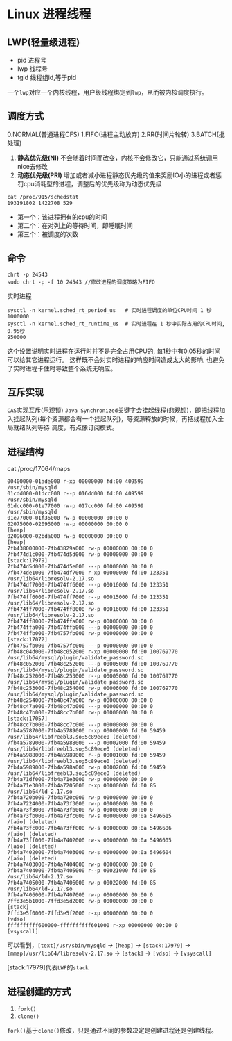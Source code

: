 # Linux 进程线程

## LWP(轻量级进程)

* pid 进程号
* lwp 线程号
* tgid 线程组id,等于pid

一个`lwp`对应一个内核线程，用户级线程绑定到`lwp`，从而被内核调度执行。

## 调度方式
0.NORMAL(普通进程CFS)
1.FIFO(进程主动放弃)
2.RR(时间片轮转)
3.BATCH(批处理)

1. **静态优先级(NI)** 不会随着时间而改变，内核不会修改它，只能通过系统调用nice去修改
2. **动态优先级(PRI)** 增加或者减小进程静态优先级的值来奖励IO小的进程或者惩罚cpu消耗型的进程，调整后的优先级称为动态优先级

```
cat /proc/915/schedstat 
193191802 1422708 529
```
* 第一个：该进程拥有的cpu的时间
* 第二个：在对列上的等待时间，即睡眠时间
* 第三个：被调度的次数

## 命令
```
chrt -p 24543
sudo chrt -p -f 10 24543 //修改进程的调度策略为FIFO
```

实时进程
```
sysctl -n kernel.sched_rt_period_us   # 实时进程调度的单位CPU时间 1 秒
1000000
sysctl -n kernel.sched_rt_runtime_us  # 实时进程在 1 秒中实际占用的CPU时间, 0.95秒
950000
```
这个设置说明实时进程在运行时并不是完全占用CPU的, 每1秒中有0.05秒的时间可以给其它进程运行。
这样既不会对实时进程的响应时间造成太大的影响, 也避免了实时进程卡住时导致整个系统无响应。


## 互斥实现
`CAS`实现互斥(乐观锁)
`Java Synchronized`关键字会挂起线程(悲观锁)，即把线程加入挂起队列(每个资源都会有一个挂起队列)，等资源释放的时候，再把线程加入全局就绪队列等待
调度，有点像订阅模式。

## 进程结构
cat /proc/17064/maps
```
00400000-01ade000 r-xp 00000000 fd:00 409599                             /usr/sbin/mysqld
01cdd000-01dcc000 r--p 016dd000 fd:00 409599                             /usr/sbin/mysqld
01dcc000-01e77000 rw-p 017cc000 fd:00 409599                             /usr/sbin/mysqld
01e77000-01f36000 rw-p 00000000 00:00 0 
02075000-02096000 rw-p 00000000 00:00 0                                  [heap]
02096000-02bda000 rw-p 00000000 00:00 0                                  [heap]
7fb438000000-7fb43829a000 rw-p 00000000 00:00 0 
7fb474d1c000-7fb474d5d000 rw-p 00000000 00:00 0                          [stack:17979]
7fb474d5d000-7fb474d5e000 ---p 00000000 00:00 0 
7fb474de1000-7fb474df7000 r-xp 00000000 fd:00 123351                     /usr/lib64/libresolv-2.17.so
7fb474df7000-7fb474ff6000 ---p 00016000 fd:00 123351                     /usr/lib64/libresolv-2.17.so
7fb474ff6000-7fb474ff7000 r--p 00015000 fd:00 123351                     /usr/lib64/libresolv-2.17.so
7fb474ff7000-7fb474ff8000 rw-p 00016000 fd:00 123351                     /usr/lib64/libresolv-2.17.so
7fb474ff8000-7fb474ffa000 rw-p 00000000 00:00 0 
7fb474ffa000-7fb474ffb000 ---p 00000000 00:00 0 
7fb474ffb000-7fb4757fb000 rw-p 00000000 00:00 0                          [stack:17072]
7fb4757fb000-7fb4757fc000 ---p 00000000 00:00 0 
7fb48c04d000-7fb48c052000 r-xp 00000000 fd:00 100769770                  /usr/lib64/mysql/plugin/validate_password.so
7fb48c052000-7fb48c252000 ---p 00005000 fd:00 100769770                  /usr/lib64/mysql/plugin/validate_password.so
7fb48c252000-7fb48c253000 r--p 00005000 fd:00 100769770                  /usr/lib64/mysql/plugin/validate_password.so
7fb48c253000-7fb48c254000 rw-p 00006000 fd:00 100769770                  /usr/lib64/mysql/plugin/validate_password.so
7fb48c254000-7fb48c47a000 rw-p 00000000 00:00 0 
7fb48c47a000-7fb48c47b000 ---p 00000000 00:00 0 
7fb48c47b000-7fb48cc7b000 rw-p 00000000 00:00 0                          [stack:17057]
7fb48cc7b000-7fb48cc7c000 ---p 00000000 00:00 0 
7fb4a5787000-7fb4a5789000 r-xp 00000000 fd:00 59459                      /usr/lib64/libfreebl3.so;5c89ece0 (deleted)
7fb4a5789000-7fb4a5988000 ---p 00002000 fd:00 59459                      /usr/lib64/libfreebl3.so;5c89ece0 (deleted)
7fb4a5988000-7fb4a5989000 r--p 00001000 fd:00 59459                      /usr/lib64/libfreebl3.so;5c89ece0 (deleted)
7fb4a5989000-7fb4a598a000 rw-p 00002000 fd:00 59459                      /usr/lib64/libfreebl3.so;5c89ece0 (deleted)
7fb4a71df000-7fb4a71e3000 rw-p 00000000 00:00 0 
7fb4a71e3000-7fb4a7205000 r-xp 00000000 fd:00 85                         /usr/lib64/ld-2.17.so
7fb4a720b000-7fb4a720c000 rw-p 00000000 00:00 0 
7fb4a7224000-7fb4a73f3000 rw-p 00000000 00:00 0 
7fb4a73f3000-7fb4a73fb000 rw-p 00000000 00:00 0 
7fb4a73fb000-7fb4a73fc000 rw-s 00000000 00:0a 5496615                    /[aio] (deleted)
7fb4a73fc000-7fb4a73ff000 rw-s 00000000 00:0a 5496606                    /[aio] (deleted)
7fb4a73ff000-7fb4a7402000 rw-s 00000000 00:0a 5496605                    /[aio] (deleted)
7fb4a7402000-7fb4a7403000 rw-s 00000000 00:0a 5496604                    /[aio] (deleted)
7fb4a7403000-7fb4a7404000 rw-p 00000000 00:00 0 
7fb4a7404000-7fb4a7405000 r--p 00021000 fd:00 85                         /usr/lib64/ld-2.17.so
7fb4a7405000-7fb4a7406000 rw-p 00022000 fd:00 85                         /usr/lib64/ld-2.17.so
7fb4a7406000-7fb4a7407000 rw-p 00000000 00:00 0 
7ffd3e5b1000-7ffd3e5d2000 rw-p 00000000 00:00 0                          [stack]
7ffd3e5f0000-7ffd3e5f2000 r-xp 00000000 00:00 0                          [vdso]
ffffffffff600000-ffffffffff601000 r-xp 00000000 00:00 0                  [vsyscall]

```
可以看到，`[text]/usr/sbin/mysqld` -> `[heap]` -> `[stack:17979]` -> `[mmap]/usr/lib64/libresolv-2.17.so` -> `[stack]` -> `[vdso]` -> `[vsyscall]`

[stack:17979]代表`LWP`的`stack`

## 进程创建的方式
1. `fork()`
2. `clone()`

`fork()`基于`clone()`修改，只是通过不同的参数决定是创建进程还是创建线程。





